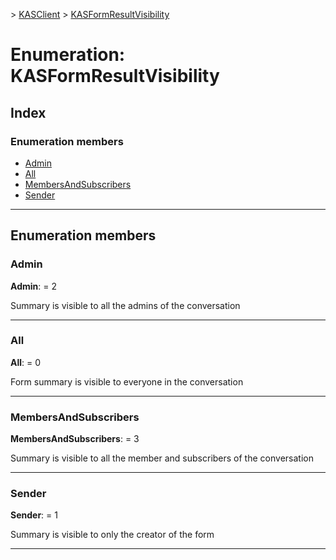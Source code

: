 [](../README.md) > [KASClient](../modules/kasclient.md) > [KASFormResultVisibility](../enums/kasclient.kasformresultvisibility.md)

# Enumeration: KASFormResultVisibility

## Index

### Enumeration members

* [Admin](kasclient.kasformresultvisibility.md#admin)
* [All](kasclient.kasformresultvisibility.md#all)
* [MembersAndSubscribers](kasclient.kasformresultvisibility.md#membersandsubscribers)
* [Sender](kasclient.kasformresultvisibility.md#sender)

---

## Enumeration members

<a id="admin"></a>

###  Admin

**Admin**:  = 2

Summary is visible to all the admins of the conversation

___

<a id="all"></a>

###  All

**All**:  = 0

Form summary is visible to everyone in the conversation

___

<a id="membersandsubscribers"></a>

###  MembersAndSubscribers

**MembersAndSubscribers**:  = 3

Summary is visible to all the member and subscribers of the conversation

___

<a id="sender"></a>

###  Sender

**Sender**:  = 1

Summary is visible to only the creator of the form

___

